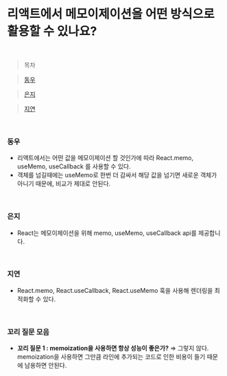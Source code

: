 # 리액트에서 메모이제이션을 어떤 방식으로 활용할 수 있나요?

<br />

> 목차

> [동우](#동우)

> [은지](#은지)

> [지연](#지연)

<br />

### 동우

- 리액트에서는 어떤 값을 메모이제이션 할 것인가에 따라 React.memo, useMemo, useCallback 를 사용할 수 있다.
- 객체를 넘길때에는 useMemo로 한번 더 감싸서 해당 값을 넘기면 새로운 객체가 아니기 때문에, 비교가 제대로 안된다.

<br />

### 은지

- React는 메모이제이션을 위해 memo, useMemo, useCallback api를 제공합니다.

<br />

### 지연

- React.memo, React.useCallback, React.useMemo 훅을 사용해 렌더링을 최적화할 수 있다.

<br />

### 꼬리 질문 모음

- **꼬리 질문 1 : memoization을 사용하면 항상 성능이 좋은가?**
  ⇒ 그렇지 않다. memoization을 사용하면 그만큼 라인에 추가되는 코드로 인한 비용이 들기 때문에 남용하면 안된다.
